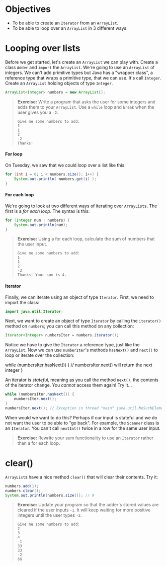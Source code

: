 # Objectives
- To be able to create an `Iterator` from an `ArrayList`.
- To be able to loop over an `ArrayList` in 3 different ways.


# Looping over lists

Before we get started, let's create an `ArrayList` we can play with. Create a class `Adder` and `import` the `ArrayList`. We're going to use an `ArrayList` of integers. We can't add primitive types but Java has a "wrapper class", a reference type that wraps a primitive type, that we can use. It's call `Integer`. Create an `ArrayList` holding objects of type `Integer`.

```java
ArrayList<Integer> numbers = new ArrayList();
```

> **Exercise:** Write a program that asks the user for some integers and adds them to your `ArrayList`. Use a `while` loop and `break` when the user gives you a `-2`.
> ``` 
> Give me some numbers to add:
> 1
> 1
> 2
> -2
> Thanks!
>```

#### For loop

On Tuesday, we saw that we could loop over a list like this:

```java
for (int i = 0; i < numbers.size(); i++) {
    System.out.println( numbers.get(i) );
}
```

#### For each loop

We're going to look at two different ways of iterating over `ArrayList`s. The first is a *for each loop*. The syntax is this:

```java
for (Integer num : numbers) {
    System.out.println(num);
}
```

> **Exercise:** Using a for each loop, calculate the sum of numbers that the user input.
> ```
> Give me some numbers to add:
> 1
> 1
> 2
> -2
> Thanks! Your sum is 4.
>```

#### Iterator

Finally, we can iterate using an object of type `Iterator`. First, we need to import the class:

```java
import java.util.Iterator;
```

Next, we want to create an object of type `Iterator` by calling the `iterator()` method on `numbers`; you can call this method on any collection:

```java
Iterator<Integer> numbersIter = numbers.iterator();
```

Notice we have to give the `Iterator` a reference type, just like the `ArrayList`. Now we can use `numberIter`'s methods `hasNext()` and `next()` to loop or iterate over the collection:

while (numbersIter.hasNext()) {
    // numbersIter.next() will return the next integer
}

An iterator is *stateful*, meaning as you call the method `next()`, the contents of the iterator change. You *cannot* access them again! Try it...

```java
while (numbersIter.hasNext()) {
    numbersIter.next();
}
numbersIter.next(); // Exception in thread "main" java.util.NoSuchElementException
```

When would we want to do this? Perhaps if our input is stateful and we do not want the user to be able to "go back". For example, the `Scanner` class is an `Iterator`. You can't call `nextInt()` twice in a row for the same user input.

> **Exercise:** Rewrite your sum functionality to use an `Iterator` rather than a for each loop.

# clear()

`ArrayList`s have a nice method `clear()` that will clear their contents. Try it:

```java
numbers.add(1);
numbers.clear();
System.out.println(numbers.size()); // 0
```

> **Exercise:** Update your program so that the adder's stored values are cleared if the user inputs `-1`. It will keep waiting for more positive integers until the user types `-2`.
> ```
> Give me some numbers to add:
> 2
> 3
> 4
> -1
> 33
> 33
> -2
> 66
